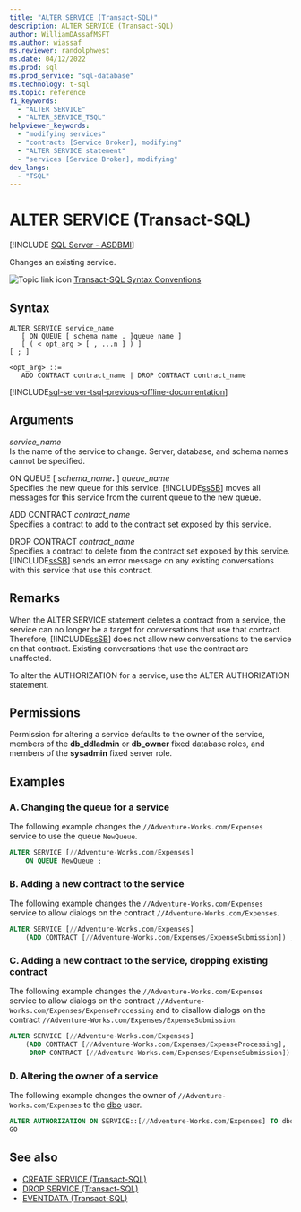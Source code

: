```yaml
---
title: "ALTER SERVICE (Transact-SQL)"
description: ALTER SERVICE (Transact-SQL)
author: WilliamDAssafMSFT
ms.author: wiassaf
ms.reviewer: randolphwest
ms.date: 04/12/2022
ms.prod: sql
ms.prod_service: "sql-database"
ms.technology: t-sql
ms.topic: reference
f1_keywords:
  - "ALTER SERVICE"
  - "ALTER_SERVICE_TSQL"
helpviewer_keywords:
  - "modifying services"
  - "contracts [Service Broker], modifying"
  - "ALTER SERVICE statement"
  - "services [Service Broker], modifying"
dev_langs:
  - "TSQL"
---
```

# ALTER SERVICE (Transact-SQL)

[!INCLUDE [SQL Server - ASDBMI](../../includes/applies-to-version/sql-asdbmi.md)]

Changes an existing service.  
  
 ![Topic link icon](../../database-engine/configure-windows/media/topic-link.gif "Topic link icon") [Transact-SQL Syntax Conventions](../../t-sql/language-elements/transact-sql-syntax-conventions-transact-sql.md)  
  
## Syntax  
  
```syntaxsql 
ALTER SERVICE service_name   
   [ ON QUEUE [ schema_name . ]queue_name ]   
   [ ( < opt_arg > [ , ...n ] ) ]  
[ ; ]  
  
<opt_arg> ::=  
   ADD CONTRACT contract_name | DROP CONTRACT contract_name  
```  

[!INCLUDE[sql-server-tsql-previous-offline-documentation](../../includes/sql-server-tsql-previous-offline-documentation.md)]

## Arguments

*service_name*  
Is the name of the service to change. Server, database, and schema names cannot be specified.  
  
ON QUEUE [ _schema_name_**.** ] *queue_name*  
Specifies the new queue for this service. [!INCLUDE[ssSB](../../includes/sssb-md.md)] moves all messages for this service from the current queue to the new queue.  
  
ADD CONTRACT *contract_name*  
Specifies a contract to add to the contract set exposed by this service.  
  
DROP CONTRACT *contract_name*  
Specifies a contract to delete from the contract set exposed by this service. [!INCLUDE[ssSB](../../includes/sssb-md.md)] sends an error message on any existing conversations with this service that use this contract.  
  
## Remarks

When the ALTER SERVICE statement deletes a contract from a service, the service can no longer be a target for conversations that use that contract. Therefore, [!INCLUDE[ssSB](../../includes/sssb-md.md)] does not allow new conversations to the service on that contract. Existing conversations that use the contract are unaffected.  
  
 To alter the AUTHORIZATION for a service, use the ALTER AUTHORIZATION statement.  
  
## Permissions

Permission for altering a service defaults to the owner of the service, members of the **db_ddladmin** or **db_owner** fixed database roles, and members of the **sysadmin** fixed server role.  
  
## Examples  

### A. Changing the queue for a service

The following example changes the `//Adventure-Works.com/Expenses` service to use the queue `NewQueue`.  
  
```sql  
ALTER SERVICE [//Adventure-Works.com/Expenses]  
    ON QUEUE NewQueue ;  
```  

### B. Adding a new contract to the service

The following example changes the `//Adventure-Works.com/Expenses` service to allow dialogs on the contract `//Adventure-Works.com/Expenses`.  
  
```sql  
ALTER SERVICE [//Adventure-Works.com/Expenses]  
    (ADD CONTRACT [//Adventure-Works.com/Expenses/ExpenseSubmission]) ;  
```

### C. Adding a new contract to the service, dropping existing contract

The following example changes the `//Adventure-Works.com/Expenses` service to allow dialogs on the contract `//Adventure-Works.com/Expenses/ExpenseProcessing` and to disallow dialogs on the contract `//Adventure-Works.com/Expenses/ExpenseSubmission`.  
  
```sql  
ALTER SERVICE [//Adventure-Works.com/Expenses]  
    (ADD CONTRACT [//Adventure-Works.com/Expenses/ExpenseProcessing],   
     DROP CONTRACT [//Adventure-Works.com/Expenses/ExpenseSubmission]) ;  
```  

### D. Altering the owner of a service

The following example changes the owner of `//Adventure-Works.com/Expenses` to the [dbo](../../relational-databases/security/authentication-access/principals-database-engine.md#dbo-user-and-dbo-schema) user.

```sql
ALTER AUTHORIZATION ON SERVICE::[//Adventure-Works.com/Expenses] TO dbo ;
GO
```

## See also

- [CREATE SERVICE &#40;Transact-SQL&#41;](../../t-sql/statements/create-service-transact-sql.md)
- [DROP SERVICE &#40;Transact-SQL&#41;](../../t-sql/statements/drop-service-transact-sql.md)
- [EVENTDATA &#40;Transact-SQL&#41;](../../t-sql/functions/eventdata-transact-sql.md)  
